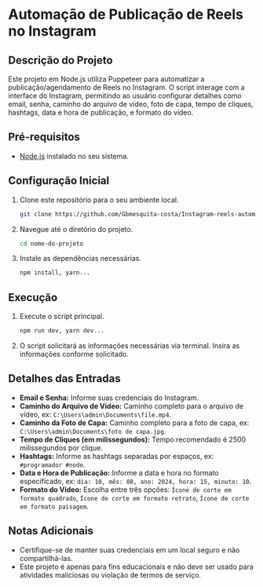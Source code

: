 # Automação de Publicação de Reels no Instagram

## Descrição do Projeto
Este projeto em Node.js utiliza Puppeteer para automatizar a publicação/agendamento de Reels no Instagram. O script interage com a interface do Instagram, permitindo ao usuário configurar detalhes como email, senha, caminho do arquivo de vídeo, foto de capa, tempo de cliques, hashtags, data e hora de publicação, e formato do vídeo.

## Pré-requisitos
- [Node.js](https://nodejs.org/) instalado no seu sistema.

## Configuração Inicial
1. Clone este repositório para o seu ambiente local.

    ```bash
    git clone https://github.com/Gbmesquita-costa/Instagram-reels-automation.git
    ```

2. Navegue até o diretório do projeto.

    ```bash
    cd nome-do-projeto
    ```

3. Instale as dependências necessárias.

    ```bash
    npm install, yarn...
    ```

## Execução
1. Execute o script principal.

    ```bash
    npm run dev, yarn dev...
    ```

2. O script solicitará as informações necessárias via terminal. Insira as informações conforme solicitado.

## Detalhes das Entradas
- **Email e Senha:** Informe suas credenciais do Instagram.
- **Caminho do Arquivo de Vídeo:** Caminho completo para o arquivo de vídeo, ex: `C:\Users\admin\Documents\file.mp4`.
- **Caminho da Foto de Capa:** Caminho completo para a foto de capa, ex: `C:\Users\admin\Documents\foto de capa.jpg`.
- **Tempo de Cliques (em milissegundos):** Tempo recomendado é 2500 milissegundos por clique.
- **Hashtags:** Informe as hashtags separadas por espaços, ex: `#programador #node`.
- **Data e Hora de Publicação:** Informe a data e hora no formato especificado, ex: `dia: 10, mês: 08, ano: 2024, hora: 15, minuto: 10`.
- **Formato do Vídeo:** Escolha entre três opções: `Ícone de corte em formato quadrado`, `Ícone de corte em formato retrato`, `Ícone de corte em formato paisagem`.

## Notas Adicionais
- Certifique-se de manter suas credenciais em um local seguro e não compartilhá-las.
- Este projeto é apenas para fins educacionais e não deve ser usado para atividades maliciosas ou violação de termos de serviço.

